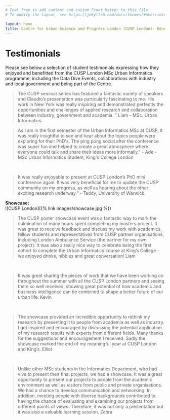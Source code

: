 ```yaml
---
# Feel free to add content and custom Front Matter to this file.
# To modify the layout, see https://jekyllrb.com/docs/themes/#overriding-theme-defaults

layout: home
title: Centre for Urban Science and Progress London (CUSP London)- Education
---
```


# Testimonials

Please see below a selection of student testimonials expressing how they enjoyed and benefitted from the CUSP London MSc Urban Informatics programme, including the Data Dive Events, collaborations with industry and local government and being part of the Centre.

<blockquote>The CUSP seminar series has featured a fantastic variety of speakers and Claudio’s presentation was particularly fascinating to me. His work in New York was really inspiring and demonstrated perfectly the opportunities and challenges of applied research and collaboration between industry, government and academia. " Liam - MSc. Urban Informatics</blockquote>

<blockquote> As I am in the first semester of the Urban Informatics MSc at CUSP, it was really insightful to see and hear about the topics people were exploring for their PhD's. The ping pong social after the conference was super fun and helped to create a great atmosphere where everyone could talk and share their ideas more informally."  -  Ade - MSc Urban Informatics Student, King's College London </blockquote>
<br>
 
 <blockquote>It was really enjoyable to present at CUSP London’s PhD mini conference again. It was very beneficial for me to update the CUSP community on my progress, as well as hearing about the other exciting research underway.”  - Teddy,  University of Warwick. </blockquote>
 
 
**Showcase:**<br>
![CUSP London]({% link images/showcase.jpg %})

<blockquote>The CUSP poster showcase event was a fantastic way to mark the culmination of many hours spent completing my masters project. It was great to receive feedback and discuss my work with academics, fellow students and representatives from CUSP partner organisations, including London Ambulance Service (the partner for my own project). It was also a really nice way to celebrate being the first cohort to complete the Urban Informatics course at King’s College - we enjoyed drinks, nibbles and great conversation!
Liam</blockquote><br>

<blockquote>It was great sharing the pieces of work that we have been working on throughout the summer with all the CUSP London partners and seeing them so well received, showing great potential of how academic and business intelligence can be combined to shape a better future of our urban life.
Kevin</blockquote><br>

<blockquote>The showcase provided an incredible opportunity to rethink my research by presenting it to people from academia as well as industry.  I got inspired and encouraged by discussing the potential application of my research results with experts from different fields. Many thanks for the suggestions and encouragement I received. Sadly the showcase marked the end of my meaningful year at CUSP London and King’s.
Elliot </blockquote><br>

<blockquote>Unlike other MSc students in the Informatics Department, who had viva to present their final projects, we had a showcase. It was a great opportunity to present our projects to people from the academic environment as well as visitors from public and private organisations. We had a chance to develop communication and networking. In addition, meeting people with diverse backgrounds contributed to having the chance of evaluating and examining our projects from different points of views. Therefore, it was not only a presentation but it was also a valuable learning session.
Zahra</blockquote>



